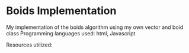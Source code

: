# Boids Implementation
My implementation of the boids algorithm using my own vector and boid class 
Programming languages used: html, Javascript


Resources utilized: 

